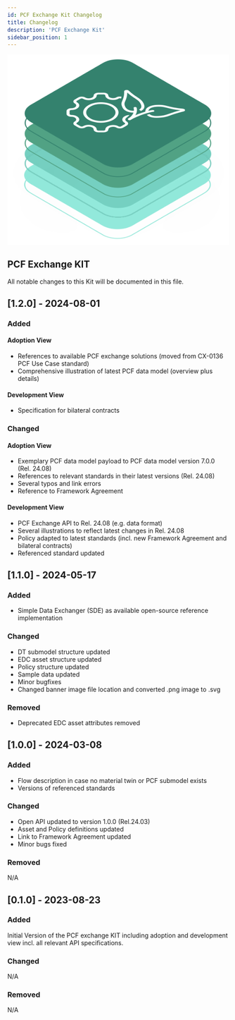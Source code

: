 ```yaml
---
id: PCF Exchange Kit Changelog
title: Changelog
description: 'PCF Exchange Kit'
sidebar_position: 1
---
```


![PCF Exchange kit banner](/img/kit-icons/pcf-kit-icon.svg)

## PCF Exchange KIT

All notable changes to this Kit will be documented in this file.

## [1.2.0] - 2024-08-01

### Added

#### Adoption View

* References to available PCF exchange solutions (moved from CX-0136 PCF Use Case standard)
* Comprehensive illustration of latest PCF data model (overview plus details)

#### Development View

* Specification for bilateral contracts

### Changed

#### Adoption View

* Exemplary PCF data model payload to PCF data model version 7.0.0 (Rel. 24.08)
* References to relevant standards in their latest versions (Rel. 24.08)
* Several typos and link errors
* Reference to Framework Agreement

#### Development View

* PCF Exchange API to Rel. 24.08 (e.g. data format)
* Several illustrations to reflect latest changes in Rel. 24.08
* Policy adapted to latest standards (incl. new Framework Agreement and bilateral contracts)
* Referenced standard updated

## [1.1.0] - 2024-05-17

### Added

* Simple Data Exchanger (SDE) as available open-source reference implementation

### Changed

* DT submodel structure updated
* EDC asset structure updated
* Policy structure updated
* Sample data updated
* Minor bugfixes
* Changed banner image file location and converted .png image to .svg

### Removed

* Deprecated EDC asset attributes removed

## [1.0.0] - 2024-03-08

### Added

* Flow description in case no material twin or PCF submodel exists
* Versions of referenced standards

### Changed

* Open API updated to version 1.0.0 (Rel.24.03)
* Asset and Policy definitions updated
* Link to Framework Agreement updated
* Minor bugs fixed

### Removed

N/A

## [0.1.0] - 2023-08-23

### Added

Initial Version of the PCF exchange KIT including adoption and development view incl. all relevant API specifications.

### Changed

N/A

### Removed

N/A
